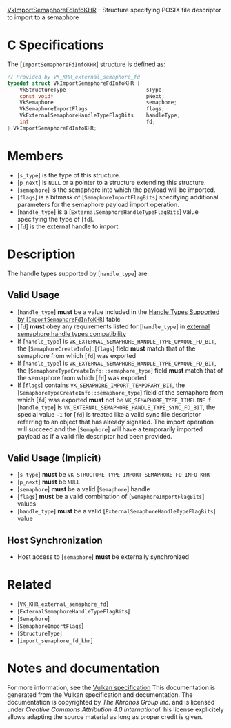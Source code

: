 [VkImportSemaphoreFdInfoKHR](https://www.khronos.org/registry/vulkan/specs/1.3-extensions/man/html/VkImportSemaphoreFdInfoKHR.html) - Structure specifying POSIX file descriptor to import to a semaphore

# C Specifications
The [`ImportSemaphoreFdInfoKHR`] structure is defined as:
```c
// Provided by VK_KHR_external_semaphore_fd
typedef struct VkImportSemaphoreFdInfoKHR {
    VkStructureType                          sType;
    const void*                              pNext;
    VkSemaphore                              semaphore;
    VkSemaphoreImportFlags                   flags;
    VkExternalSemaphoreHandleTypeFlagBits    handleType;
    int                                      fd;
} VkImportSemaphoreFdInfoKHR;
```

# Members
- [`s_type`] is the type of this structure.
- [`p_next`] is `NULL` or a pointer to a structure extending this structure.
- [`semaphore`] is the semaphore into which the payload will be imported.
- [`flags`] is a bitmask of [`SemaphoreImportFlagBits`] specifying additional parameters for the semaphore payload import operation.
- [`handle_type`] is a [`ExternalSemaphoreHandleTypeFlagBits`] value specifying the type of [`fd`].
- [`fd`] is the external handle to import.

# Description
The handle types supported by [`handle_type`] are:
## Valid Usage
-  [`handle_type`] **must**  be a value included in the [Handle Types Supported by [`ImportSemaphoreFdInfoKHR`]](https://www.khronos.org/registry/vulkan/specs/1.3-extensions/html/vkspec.html#synchronization-semaphore-handletypes-fd) table
-  [`fd`] **must**  obey any requirements listed for [`handle_type`] in [external semaphore handle types compatibility](https://www.khronos.org/registry/vulkan/specs/1.3-extensions/html/vkspec.html#external-semaphore-handle-types-compatibility)
-    If [`handle_type`] is `VK_EXTERNAL_SEMAPHORE_HANDLE_TYPE_OPAQUE_FD_BIT`, the [`SemaphoreCreateInfo`]::[`flags`] field  **must**  match that of the semaphore from which [`fd`] was exported
-    If [`handle_type`] is `VK_EXTERNAL_SEMAPHORE_HANDLE_TYPE_OPAQUE_FD_BIT`, the [`SemaphoreTypeCreateInfo::semaphore_type`] field  **must**  match that of the semaphore from which [`fd`] was exported
-    If [`flags`] contains `VK_SEMAPHORE_IMPORT_TEMPORARY_BIT`, the [`SemaphoreTypeCreateInfo::semaphore_type`] field of the semaphore from which [`fd`] was exported  **must**  not be `VK_SEMAPHORE_TYPE_TIMELINE`
If [`handle_type`] is `VK_EXTERNAL_SEMAPHORE_HANDLE_TYPE_SYNC_FD_BIT`,
the special value `-1` for [`fd`] is treated like a valid sync file
descriptor referring to an object that has already signaled.
The import operation will succeed and the [`Semaphore`] will have a
temporarily imported payload as if a valid file descriptor had been
provided.
## Valid Usage (Implicit)
-  [`s_type`] **must**  be `VK_STRUCTURE_TYPE_IMPORT_SEMAPHORE_FD_INFO_KHR`
-  [`p_next`] **must**  be `NULL`
-  [`semaphore`] **must**  be a valid [`Semaphore`] handle
-  [`flags`] **must**  be a valid combination of [`SemaphoreImportFlagBits`] values
-  [`handle_type`] **must**  be a valid [`ExternalSemaphoreHandleTypeFlagBits`] value

## Host Synchronization
- Host access to [`semaphore`] **must**  be externally synchronized

# Related
- [`VK_KHR_external_semaphore_fd`]
- [`ExternalSemaphoreHandleTypeFlagBits`]
- [`Semaphore`]
- [`SemaphoreImportFlags`]
- [`StructureType`]
- [`import_semaphore_fd_khr`]

# Notes and documentation
For more information, see the [Vulkan specification](https://www.khronos.org/registry/vulkan/specs/1.3-extensions/html/vkspec.html)
This documentation is generated from the Vulkan specification and documentation.
The documentation is copyrighted by *The Khronos Group Inc.* and is licensed under *Creative Commons Attribution 4.0 International*.
his license explicitely allows adapting the source material as long as proper credit is given.
        